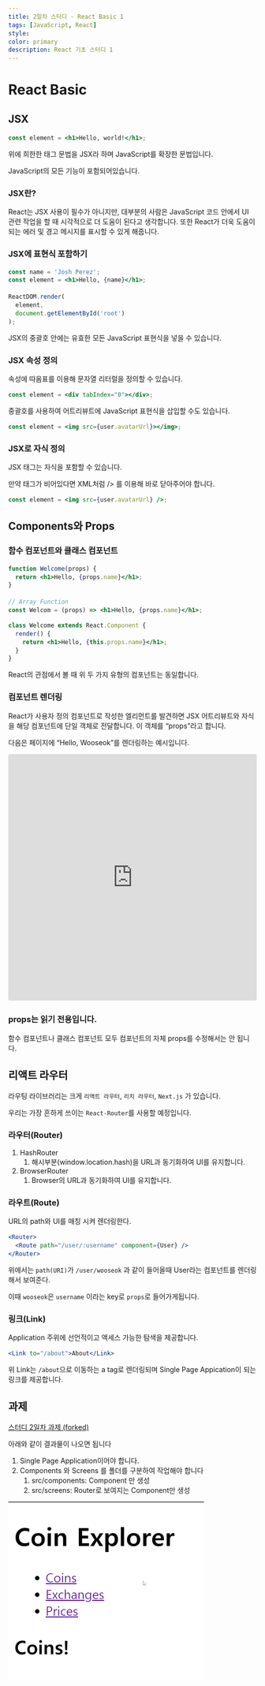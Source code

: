 ```yaml
---
title: 2일차 스터디 - React Basic 1
tags: [JavaScript, React]
style:
color: primary
description: React 기초 스터디 1
---
```


# React Basic

## JSX

```jsx
const element = <h1>Hello, world!</h1>;
```

위에 희한한 태그 문법을 JSX라 하며 JavaScript를 확장한 문법입니다.

JavaScript의 모든 기능이 포함되어있습니다.

### JSX란?

React는 JSX 사용이 필수가 아니지만, 대부분의 사람은 JavaScript 코드 안에서 UI 관련 작업을 할 때 시각적으로 더 도움이 된다고 생각합니다. 또한 React가 더욱 도움이 되는 에러 및 경고 메시지를 표시할 수 있게 해줍니다.

### JSX에 표현식 포함하기

```jsx
const name = 'Josh Perez';
const element = <h1>Hello, {name}</h1>;

ReactDOM.render(
  element,
  document.getElementById('root')
);
```

JSX의 중괄호 안에는 유효한 모든 JavaScript 표현식을 넣을 수 있습니다.

### JSX 속성 정의

속성에 따옴표를 이용해 문자열 리터럴을 정의할 수 있습니다.

```jsx
const element = <div tabIndex="0"></div>;
```

중괄호를 사용하여 어트리뷰트에 JavaScript 표현식을 삽입할 수도 있습니다.

```jsx
const element = <img src={user.avatarUrl}></img>;
```

### JSX로 자식 정의

JSX 태그는 자식을 포함할 수 있습니다.

만약 태그가 비어있다면 XML처럼 /> 를 이용해 바로 닫아주어야 합니다.

```jsx
const element = <img src={user.avatarUrl} />;
```

## Components와 Props

### 함수 컴포넌트와 클래스 컴포넌트

```jsx
function Welcome(props) {
  return <h1>Hello, {props.name}</h1>;
}

// Array Function
const Welcom = (props) => <h1>Hello, {props.name}</h1>;
```

```jsx
class Welcome extends React.Component {
  render() {
    return <h1>Hello, {this.props.name}</h1>;
  }
}
```

React의 관점에서 볼 때 위 두 가지 유형의 컴포넌트는 동일합니다.

### 컴포넌트 렌더링

React가 사용자 정의 컴포넌트로 작성한 엘리먼트를 발견하면 JSX 어트리뷰트와 자식을 해당 컴포넌트에 단일 객체로 전달합니다. 이 객체를 “props”라고 합니다.

다음은 페이지에 “Hello, Wooseok”를 렌더링하는 예시입니다.

<iframe src="https://codesandbox.io/embed/jovial-hugle-80uos?fontsize=14&hidenavigation=1&theme=dark"
style="width:100%; height:500px; border:0; border-radius: 4px; overflow:hidden;" title="jovial-hugle-80uos"
allow="accelerometer; ambient-light-sensor; camera; encrypted-media; geolocation; gyroscope; hid; microphone; midi; payment; usb; vr; xr-spatial-tracking"
sandbox="allow-forms allow-modals allow-popups allow-presentation allow-same-origin allow-scripts"></iframe>

### props는 읽기 전용입니다.

함수 컴포넌트나 클래스 컴포넌트 모두 컴포넌트의 자체 props를 수정해서는 안 됩니다.

## 리액트 라우터

라우팅 라이브러리는 크게 `리액트 라우터`, `리치 라우터`, `Next.js` 가 있습니다.

우리는 가장 흔하게 쓰이는 `React-Router`를 사용할 예정입니다.

### 라우터(Router)

1. HashRouter
    1. 해시부분(window.location.hash)을 URL과 동기화하여 UI를 유지합니다.
2. BrowserRouter
    1. Browser의 URL과 동기화하여 UI를 유지합니다.

### 라우트(Route)

URL의 path와 UI를 매칭 시켜 렌더링한다.

```jsx
<Router>
  <Route path="/user/:username" component={User} />
</Router>
```

위에서는 `path(URI)`가 `/user/wooseok` 과 같이 들어올때 User라는 컴포넌트를 렌더링해서 보여준다.

이때 `wooseok`은 `username` 이라는 key로 `props`로 들어가게됩니다.

### 링크(Link)

Application 주위에 선언적이고 액세스 가능한 탐색을 제공합니다.

```jsx
<Link to="/about">About</Link>
```

위 Link는 `/about`으로 이동하는 a tag로 렌더링되며 Single Page Appication이 되는 링크를 제공합니다.

## 과제

[스터디 2일차 과제 (forked)](https://codesandbox.io/s/seuteodi-3ilca-gwaje-forked-sj43k?file=/src/Components/App.js)

아래와 같이 결과물이 나오면 됩니다

1. Single Page Application이어야 합니다.
2. Components 와 Screens 를 폴더를 구분하여 작업해야 합니다
    1. src/components: Component 만 생성
    2. src/screens: Router로 보여지는 Component만 생성

![ezgif.com-gif-maker.gif](/assets/images/study/ezgif.com-gif-maker.gif)

